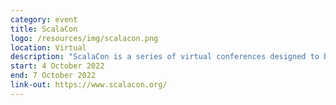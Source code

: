 ```yaml
---
category: event
title: ScalaCon
logo: /resources/img/scalacon.png
location: Virtual
description: "ScalaCon is a series of virtual conferences designed to bring the Scala community closer together."
start: 4 October 2022
end: 7 October 2022
link-out: https://www.scalacon.org/
---
```

